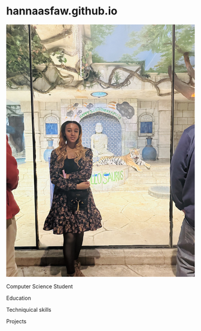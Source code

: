 # hannaasfaw.github.io
![Hanna Asfaw](/asset/IMG_2517.jpeg)

Computer Science Student

Education

Techniquical skills

Projects
